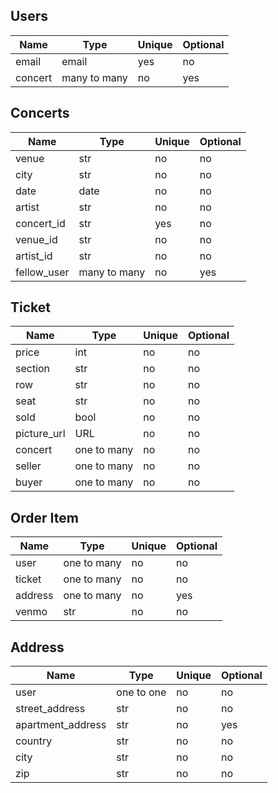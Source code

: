 ## Users
| Name | Type | Unique | Optional |
|---|---|---|---|
| email | email | yes | no |
| concert | many to many | no | yes |

## Concerts
| Name | Type | Unique | Optional |
|---|---|---|---|
| venue | str | no | no |
| city | str | no | no |
| date | date | no | no |
| artist | str | no | no |
| concert_id | str | yes | no |
| venue_id | str | no | no |
| artist_id | str | no | no |
| fellow_user | many to many | no | yes |

## Ticket
| Name | Type | Unique | Optional |
|---|---|---|---|
| price | int | no | no |
| section | str | no | no |
| row | str | no | no |
| seat | str | no | no |
| sold | bool | no | no |
| picture_url | URL | no | no |
| concert | one to many | no | no |
| seller | one to many | no | no |
| buyer | one to many | no | no |

## Order Item
| Name | Type | Unique | Optional |
|---|---|---|---|
| user | one to many | no | no |
| ticket | one to many | no | no |
| address | one to many | no | yes |
| venmo | str | no | no |

## Address
| Name | Type | Unique | Optional |
|---|---|---|---|
| user | one to one | no | no |
| street_address | str | no | no |
| apartment_address | str | no | yes |
| country | str | no | no |
| city | str | no | no |
| zip | str | no | no |
